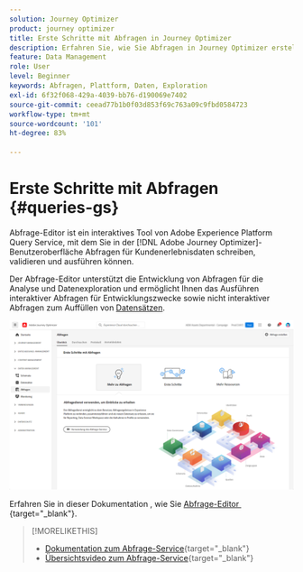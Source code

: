 ```yaml
---
solution: Journey Optimizer
product: journey optimizer
title: Erste Schritte mit Abfragen in Journey Optimizer
description: Erfahren Sie, wie Sie Abfragen in Journey Optimizer erstellen
feature: Data Management
role: User
level: Beginner
keywords: Abfragen, Plattform, Daten, Exploration
exl-id: 6f32f068-429a-4039-bb76-d190069e7402
source-git-commit: ceead77b1b0f03d853f69c763a09c9fbd0584723
workflow-type: tm+mt
source-wordcount: '101'
ht-degree: 83%

---
```


# Erste Schritte mit Abfragen {#queries-gs}

Abfrage-Editor ist ein interaktives Tool von Adobe Experience Platform Query Service, mit dem Sie in der [!DNL Adobe Journey Optimizer]-Benutzeroberfläche Abfragen für Kundenerlebnisdaten schreiben, validieren und ausführen können.

Der Abfrage-Editor unterstützt die Entwicklung von Abfragen für die Analyse und Datenexploration und ermöglicht Ihnen das Ausführen interaktiver Abfragen für Entwicklungszwecke sowie nicht interaktiver Abfragen zum Auffüllen von [Datensätzen](get-started-datasets.md).

![](assets/queries-home.png)

Erfahren Sie in dieser Dokumentation , wie Sie [&#x200B; Abfrage-Editor &#x200B;](https://experienceleague.adobe.com/docs/experience-platform/query/ui/user-guide.html?lang=de){target="_blank"}.

>[!MORELIKETHIS]
>
>* [Dokumentation zum Abfrage-Service](https://experienceleague.adobe.com/docs/experience-platform/query/home.html?lang=de){target="_blank"}
>* [Übersichtsvideo zum Abfrage-Service](https://experienceleague.adobe.com/docs/platform-learn/tutorials/queries/understanding-query-service.html?lang=de){target="_blank"}
